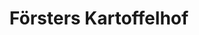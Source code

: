 ---
title: "Försters Kartoffelhof"
url: /bad-alexandersbad/foersters-kartoffelhof/
shop: Allgemein
---